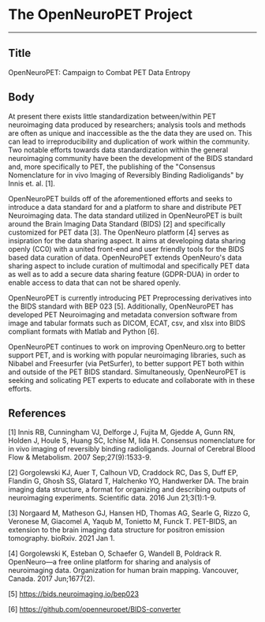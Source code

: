 # The OpenNeuroPET Project

---
## Title

OpenNeuroPET: Campaign to Combat PET Data Entropy

## Body
At present there exists little standardization between/within PET neuroimaging data produced by researchers; analysis tools and methods are often as unique and inaccessible as the the data they are used on. This can lead to irreproducibility and duplication of work within the community. Two notable efforts towards data standardization within the general neuroimaging community have been the development of the BIDS standard and, more specifically to PET, the publishing of the "Consensus Nomenclature for in 
vivo Imaging of Reversibly Binding Radioligands" by Innis et. al. [1]. 

OpenNeuroPET builds off of the aforementioned efforts and seeks to introduce a data standard for and a platform to share and distribute PET Neuroimaging data. The data standard utilized in OpenNeuroPET is built around the Brain Imaging Data Standard (BIDS) [2] and specifically customized for PET data [3]. The OpenNeuro platform [4] serves as insipration for the data sharing aspect. It aims at developing data sharing openly (CC0) with a united front-end and user friendly tools for the BIDS based data curation of data. OpenNeuroPET extends OpenNeuro's data sharing aspect to include curation of multimodal and specifically PET data as well as to add a secure data sharing feature (GDPR-DUA) in order to enable access to data that can not be shared openly.

OpenNeuroPET is currently introducing PET Preprocessing derivatives into the BIDS standard with BEP 023 [5]. Additionally, OpenNeuroPET has developed PET Neuroimaging and metadata conversion software from image and tabular formats such as DICOM, ECAT, csv, and xlsx into BIDS compliant formats with Matlab and Python [6].

OpenNeuroPET continues to work on improving OpenNeuro.org to better support PET, and is working with popular neuroimaging libraries, such as Nibabel and Freesurfer (via PetSurfer), to better support PET both within and outside of the PET BIDS standard. Simultaneously, OpenNeuroPET is seeking and solicating PET experts to educate and collaborate with in these efforts.

## References

[1] Innis RB, Cunningham VJ, Delforge J, Fujita M, Gjedde A, Gunn RN, Holden J, Houle S, Huang SC, Ichise M, Iida H. Consensus nomenclature for in vivo imaging of reversibly binding radioligands. Journal of Cerebral Blood Flow & Metabolism. 2007 Sep;27(9):1533-9.

[2] Gorgolewski KJ, Auer T, Calhoun VD, Craddock RC, Das S, Duff EP, Flandin G, Ghosh SS, Glatard T, Halchenko YO, Handwerker DA. The brain imaging data structure, a format for organizing and describing outputs of neuroimaging experiments. Scientific data. 2016 Jun 21;3(1):1-9.

[3] Norgaard M, Matheson GJ, Hansen HD, Thomas AG, Searle G, Rizzo G, Veronese M, Giacomel A, Yaqub M, Tonietto M, Funck T. PET-BIDS, an extension to the brain imaging data structure for positron emission tomography. bioRxiv. 2021 Jan 1.

[4] Gorgolewski K, Esteban O, Schaefer G, Wandell B, Poldrack R. OpenNeuro—a free online platform for sharing and analysis of neuroimaging data. Organization for human brain mapping. Vancouver, Canada. 2017 Jun;1677(2).

 [5] https://bids.neuroimaging.io/bep023
 
 [6] https://github.com/openneuropet/BIDS-converter 

